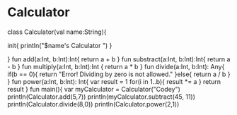 # Calculator
class Calculator(val name:String){

  init{
    println("$name's Calculator ")
  }
 
}
 fun add(a:Int, b:Int):Int{
    return a + b
  }
  fun substract(a:Int, b:Int):Int{
    return a - b
  }
  fun multiply(a:Int, b:Int):Int {
    return a * b
  }
  fun divide(a:Int, b:Int): Any{
    if(b == 0){
      return "Error! Dividing by zero is not allowed."
    }else{
      return a / b 
    }
  }
  fun power(a:Int, b:Int): Int{
    var result = 1
    for(i in 1..b){
      result *= a
    }
    return result
  }
fun main(){
var myCalculator = Calculator("Codey")
println(Calculator.add(5,7))
println(myCalculator.subtract(45, 11))
println(Calculator.divide(8,0))
println(Calculator.power(2,1))
